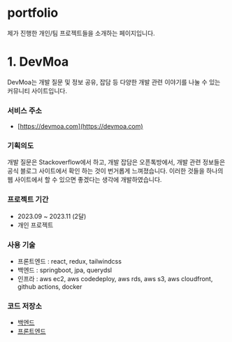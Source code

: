 # portfolio
제가 진행한 개인/팀 프로젝트들을 소개하는 페이지입니다.

# 1. DevMoa

DevMoa는 개발 질문 및 정보 공유, 잡담 등 다양한 개발 관련 이야기를 나눌 수 있는 커뮤니티 사이트입니다.

### 서비스 주소

- [https://devmoa.com](https://devmoa.com)

### 기획의도

개발 질문은 Stackoverflow에서 하고, 개발 잡담은 오픈톡방에서, 개발 관련 정보들은 공식 블로그 사이트에서 확인 하는 것이 번거롭게 느껴졌습니다.
이러한 것들을 하나의 웹 사이트에서 할 수 있으면 좋겠다는 생각에 개발하였습니다.

### 프로젝트 기간

- 2023.09 ~ 2023.11 (2달)
- 개인 프로젝트

### 사용 기술

- 프론트엔드 : react, redux, tailwindcss
- 백엔드 : springboot, jpa, querydsl
- 인프라 : aws ec2, aws codedeploy, aws rds, aws s3, aws cloudfront, github actions, docker

### 코드 저장소

- [백엔드](https://github.com/leesh5000/DevMoa-BE)
- [프론트엔드](https://github.com/leesh5000/DevMoa-FE)
